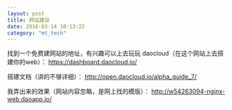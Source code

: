 ```yaml
---
layout: post
title: 网站建设
date: 2016-03-14 10:13:22
category: "mt_tech"
---
```


找到一个免费建网站的地址，有兴趣可以上去玩玩
daocloud（在这个网站上去搭建你的web）：
https://dashboard.daocloud.io/

搭建文档（讲的不够详细）：
http://open.daocloud.io/alpha_guide_7/

我弄出来的效果（网站内容忽略，是网上找的模版）：
http://w54263094-nginx-web.daoapp.io/